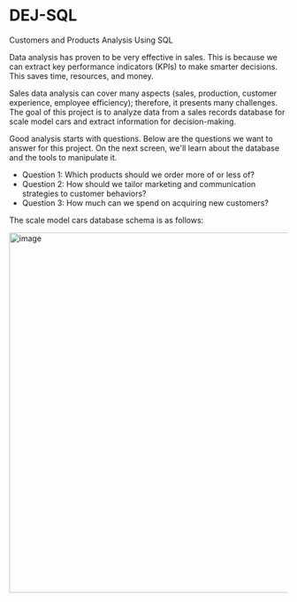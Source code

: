# DEJ-SQL
Customers and Products Analysis Using SQL

Data analysis has proven to be very effective in sales. This is because we can extract key performance indicators (KPIs) to make smarter decisions. 
This saves time, resources, and money.

Sales data analysis can cover many aspects (sales, production, customer experience, employee efficiency); therefore, it presents many challenges. 
The goal of this project is to analyze data from a sales records database for scale model cars and extract information for decision-making.

Good analysis starts with questions. Below are the questions we want to answer for this project. On the next screen, we'll learn about the database and the tools to manipulate it.

- Question 1: Which products should we order more of or less of?
- Question 2: How should we tailor marketing and communication strategies to customer behaviors?
- Question 3: How much can we spend on acquiring new customers?

The scale model cars database schema is as follows:

<img width="650" alt="image" src="https://github.com/mm230/DEJ-SQL/assets/66476737/43e9483a-5c84-4a0c-965d-b2c24e73fb0c">
